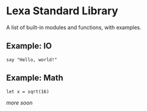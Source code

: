 # Lexa Standard Library

A list of built-in modules and functions, with examples.

## Example: IO

```lexa
say "Hello, world!"
```

## Example: Math

```lexa
let x = sqrt(16)
```

*more soon*
